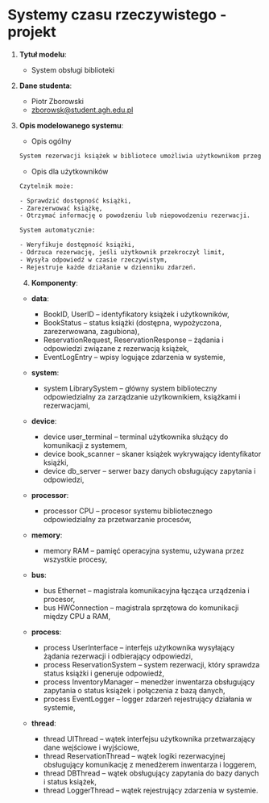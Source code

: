 # Systemy czasu rzeczywistego - projekt

1. **Tytuł modelu**:
    - System obsługi biblioteki

2. **Dane studenta**:
    - Piotr Zborowski
    - <zborowsk@student.agh.edu.pl>

3. **Opis modelowanego systemu**:
    - Opis ogólny

    ```txt
    System rezerwacji książek w bibliotece umożliwia użytkownikom przeglądanie dostępności książek oraz składanie żądań rezerwacji. Obsługuje również działania związane z zatwierdzaniem rezerwacji, aktualizacją statusu książek oraz logowaniem zdarzeń. Komponenty systemu współpracują w środowisku czasu rzeczywistego, komunikując się za pomocą urządzeń wejścia/wyjścia oraz magistrali danych.
    ```

    - Opis dla użytkowników

    ```txt
    Czytelnik może:

    - Sprawdzić dostępność książki,
    - Zarezerwować książkę,
    - Otrzymać informację o powodzeniu lub niepowodzeniu rezerwacji.
    
    System automatycznie:
    
    - Weryfikuje dostępność książki,
    - Odrzuca rezerwację, jeśli użytkownik przekroczył limit,
    - Wysyła odpowiedź w czasie rzeczywistym,
    - Rejestruje każde działanie w dzienniku zdarzeń.
    ```

   4. **Komponenty**:
    - **data**:
        - BookID, UserID – identyfikatory książek i użytkowników,
        - BookStatus – status książki (dostępna, wypożyczona, zarezerwowana, zagubiona),
        - ReservationRequest, ReservationResponse – żądania i odpowiedzi związane z rezerwacją książek,
        - EventLogEntry – wpisy logujące zdarzenia w systemie,
    - **system**:
        - system LibrarySystem – główny system biblioteczny odpowiedzialny za zarządzanie użytkownikiem, książkami i rezerwacjami,
    - **device**:
        - device user_terminal – terminal użytkownika służący do komunikacji z systemem,
        - device book_scanner – skaner książek wykrywający identyfikator książki,
        - device db_server – serwer bazy danych obsługujący zapytania i odpowiedzi,
    - **processor**:
        - processor CPU – procesor systemu bibliotecznego odpowiedzialny za przetwarzanie procesów,
    - **memory**:
        - memory RAM – pamięć operacyjna systemu, używana przez wszystkie procesy,
    - **bus**:
        - bus Ethernet – magistrala komunikacyjna łącząca urządzenia i procesor,
        - bus HWConnection – magistrala sprzętowa do komunikacji między CPU a RAM,
    - **process**:
        - process UserInterface – interfejs użytkownika wysyłający żądania rezerwacji i odbierający odpowiedzi,
        - process ReservationSystem – system rezerwacji, który sprawdza status książki i generuje odpowiedź,
        - process InventoryManager – menedżer inwentarza obsługujący zapytania o status książek i połączenia z bazą danych,
        - process EventLogger – logger zdarzeń rejestrujący działania w systemie,

    - **thread**:
        - thread UIThread – wątek interfejsu użytkownika przetwarzający dane wejściowe i wyjściowe,
        - thread ReservationThread – wątek logiki rezerwacyjnej obsługujący komunikację z menedżerem inwentarza i loggerem,
        - thread DBThread – wątek obsługujący zapytania do bazy danych i status książek,
        - thread LoggerThread – wątek rejestrujący zdarzenia w systemie.
